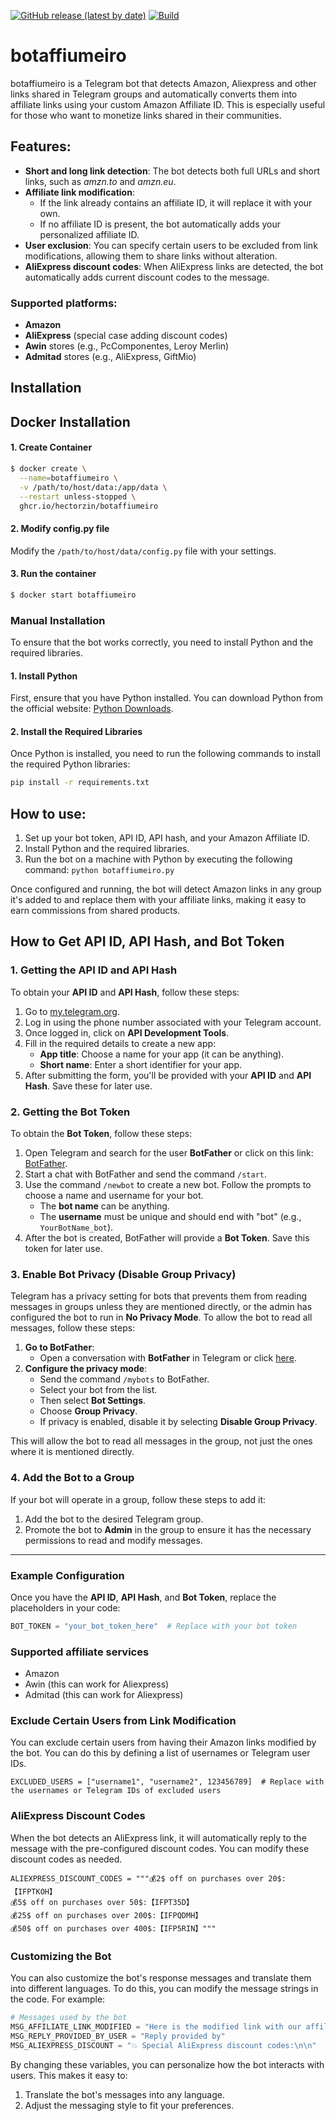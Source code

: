 [![GitHub release (latest by date)](https://img.shields.io/github/v/release/hectorzin/botaffiumeiro)](https://github.com/hectorzin/botaffiumeiro/releases)
[![Build](https://img.shields.io/github/actions/workflow/status/hectorzin/botaffiumeiro/deploy.yml)](https://github.com/hectorzin/botaffiumeiro/actions/workflows/deploy.yml)

# botaffiumeiro

botaffiumeiro is a Telegram bot that detects Amazon, Aliexpress and other links shared in Telegram groups and automatically converts them into affiliate links using your custom Amazon Affiliate ID. This is especially useful for those who want to monetize links shared in their communities.

## Features:

- **Short and long link detection**: The bot detects both full URLs and short links, such as *amzn.to* and *amzn.eu*.
- **Affiliate link modification**: 
  - If the link already contains an affiliate ID, it will replace it with your own.
  - If no affiliate ID is present, the bot automatically adds your personalized affiliate ID.
- **User exclusion**: You can specify certain users to be excluded from link modifications, allowing them to share links without alteration.
- **AliExpress discount codes**: When AliExpress links are detected, the bot automatically adds current discount codes to the message.

### Supported platforms:

- **Amazon**
- **AliExpress** (special case adding discount codes)
- **Awin** stores (e.g., PcComponentes, Leroy Merlin)
- **Admitad** stores (e.g., AliExpress, GiftMio)

## Installation

## Docker Installation

#### 1. Create Container

```bash
$ docker create \
  --name=botaffiumeiro \
  -v /path/to/host/data:/app/data \
  --restart unless-stopped \
  ghcr.io/hectorzin/botaffiumeiro
```

#### 2. Modify config.py file

Modify the `/path/to/host/data/config.py` file with your settings.

#### 3. Run the container

```bash
$ docker start botaffiumeiro
```

### Manual Installation

To ensure that the bot works correctly, you need to install Python and the required libraries.

#### 1. Install Python

First, ensure that you have Python installed. You can download Python from the official website: [Python Downloads](https://www.python.org/downloads/).

#### 2. Install the Required Libraries

Once Python is installed, you need to run the following commands to install the required Python libraries:

```bash
pip install -r requirements.txt
```

## How to use:

1. Set up your bot token, API ID, API hash, and your Amazon Affiliate ID.
2. Install Python and the required libraries.
3. Run the bot on a machine with Python by executing the following command: `python botaffiumeiro.py`

Once configured and running, the bot will detect Amazon links in any group it's added to and replace them with your affiliate links, making it easy to earn commissions from shared products.

## How to Get API ID, API Hash, and Bot Token

### 1. Getting the API ID and API Hash

To obtain your **API ID** and **API Hash**, follow these steps:

1. Go to [my.telegram.org](https://my.telegram.org).
2. Log in using the phone number associated with your Telegram account.
3. Once logged in, click on **API Development Tools**.
4. Fill in the required details to create a new app:
   - **App title**: Choose a name for your app (it can be anything).
   - **Short name**: Enter a short identifier for your app.
5. After submitting the form, you'll be provided with your **API ID** and **API Hash**. Save these for later use.

### 2. Getting the Bot Token

To obtain the **Bot Token**, follow these steps:

1. Open Telegram and search for the user **BotFather** or click on this link: [BotFather](https://t.me/BotFather).
2. Start a chat with BotFather and send the command `/start`.
3. Use the command `/newbot` to create a new bot. Follow the prompts to choose a name and username for your bot.
   - The **bot name** can be anything.
   - The **username** must be unique and should end with "bot" (e.g., `YourBotName_bot`).
4. After the bot is created, BotFather will provide a **Bot Token**. Save this token for later use.

### 3. Enable Bot Privacy (Disable Group Privacy)

Telegram has a privacy setting for bots that prevents them from reading messages in groups unless they are mentioned directly, or the admin has configured the bot to run in **No Privacy Mode**. To allow the bot to read all messages, follow these steps:

1. **Go to BotFather**:
   - Open a conversation with **BotFather** in Telegram or click [here](https://t.me/BotFather).
2. **Configure the privacy mode**:
   - Send the command `/mybots` to BotFather.
   - Select your bot from the list.
   - Then select **Bot Settings**.
   - Choose **Group Privacy**.
   - If privacy is enabled, disable it by selecting **Disable Group Privacy**.

This will allow the bot to read all messages in the group, not just the ones where it is mentioned directly.

### 4. Add the Bot to a Group

If your bot will operate in a group, follow these steps to add it:

1. Add the bot to the desired Telegram group.
2. Promote the bot to **Admin** in the group to ensure it has the necessary permissions to read and modify messages.

---

### Example Configuration

Once you have the **API ID**, **API Hash**, and **Bot Token**, replace the placeholders in your code:

```python
BOT_TOKEN = "your_bot_token_here"  # Replace with your bot token
```

### Supported affiliate services
- Amazon
- Awin (this can work for Aliexpress)
- Admitad (this can work for Aliexpress)

### Exclude Certain Users from Link Modification

You can exclude certain users from having their Amazon links modified by the bot. You can do this by defining a list of usernames or Telegram user IDs.

```
EXCLUDED_USERS = ["username1", "username2", 123456789]  # Replace with the usernames or Telegram IDs of excluded users
```

### AliExpress Discount Codes

When the bot detects an AliExpress link, it will automatically reply to the message with the pre-configured discount codes. You can modify these discount codes as needed.

```
ALIEXPRESS_DISCOUNT_CODES = """💰2$ off on purchases over 20$:【IFPTKOH】
💰5$ off on purchases over 50$:【IFPT35D】
💰25$ off on purchases over 200$:【IFPQDMH】
💰50$ off on purchases over 400$:【IFP5RIN】"""
```

### Customizing the Bot

You can also customize the bot's response messages and translate them into different languages. To do this, you can modify the message strings in the code. For example:

```python
# Messages used by the bot
MSG_AFFILIATE_LINK_MODIFIED = "Here is the modified link with our affiliate program:"
MSG_REPLY_PROVIDED_BY_USER = "Reply provided by"
MSG_ALIEXPRESS_DISCOUNT = "💥 Special AliExpress discount codes:\n\n"
```

By changing these variables, you can personalize how the bot interacts with users. This makes it easy to:

1. Translate the bot's messages into any language.
2. Adjust the messaging style to fit your preferences.